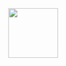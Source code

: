 <img src="https://pcsupport.lenovo.com/esv4/images/loading.gif" height="100" width="100" align="middle" >

